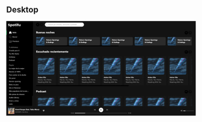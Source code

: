 ## Desktop

<img width="800px" src="https://github.com/no-te-rindas/imagenes/blob/main/Readmes/spotifu/spotifu.png?raw=true" />
